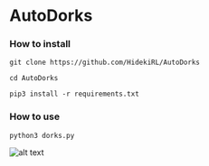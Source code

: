 # AutoDorks
### How to install
```git clone https://github.com/HidekiRL/AutoDorks```

```cd AutoDorks```

```pip3 install -r requirements.txt```

### How to use
```python3 dorks.py```

![alt text](https://linkpicture.com/q/Capture_241.png)
